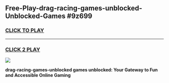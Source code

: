 
## Free-Play-drag-racing-games-unblocked-Unblocked-Games #9z699
<h3>
<a href="https://news.freeplayer.one?title=drag-racing-games-unblocked&ref=8M">CLICK TO PLAY</a></h3>
<hr>

<h3>
<a href="https://news.freeplayer.one?title=drag-racing-games-unblocked&ref=8M">CLICK 2 PLAY</a>
  
</h3>

<a href="https://news.freeplayer.one?title=drag-racing-games-unblocked&ref=8M"><img src="https://clearcache.store/games.png"></a>


**drag-racing-games-unblocked games unblocked: Your Gateway to Fun and Accessible Online Gaming**
